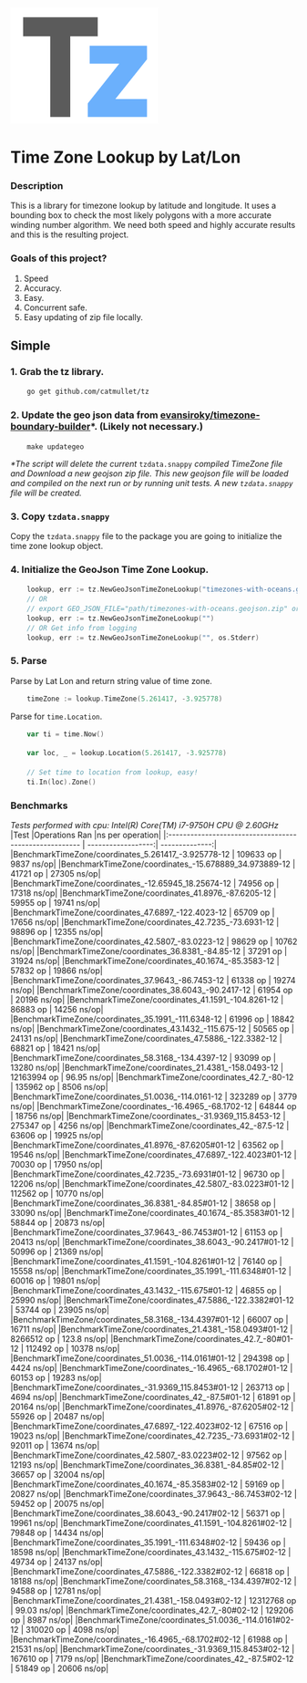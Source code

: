 ![](https://raw.githubusercontent.com/catmullet/tz/master/assets/tz.png)
# Time Zone Lookup by Lat/Lon
### Description
This is a library for timezone lookup by latitude and longitude. It uses a bounding box to check the most likely polygons with a more accurate winding number algorithm. We need both speed and highly accurate results and this is the resulting project.
### Goals of this project?
1. Speed
2. Accuracy.
3. Easy.
4. Concurrent safe.
5. Easy updating of zip file locally.
## Simple
### 1. Grab the tz library.
```zsh
    go get github.com/catmullet/tz
```
### 2. Update the geo json data from [evansiroky/timezone-boundary-builder](https://github.com/evansiroky/timezone-boundary-builder)*. (Likely not necessary.)
```shell
    make updategeo
```
_*The script will delete the current_ ```tzdata.snappy``` _compiled TimeZone file and Download a new geojson zip file.  This new geojson file will be loaded and compiled on the next run or by running unit tests. A new ```tzdata.snappy``` file will be created._

### 3. Copy ```tzdata.snappy```
Copy the ```tzdata.snappy``` file to the package you are going to initialize the time zone lookup object.

### 4. Initialize the GeoJson Time Zone Lookup.
```go 
    lookup, err := tz.NewGeoJsonTimeZoneLookup("timezones-with-oceans.geojson.zip")
    // OR
    // export GEO_JSON_FILE="path/timezones-with-oceans.geojson.zip" or will pull from root directory
    lookup, err := tz.NewGeoJsonTimeZoneLookup("")
    // OR Get info from logging
    lookup, err := tz.NewGeoJsonTimeZoneLookup("", os.Stderr)
```
### 5. Parse
Parse by Lat Lon and return string value of time zone.
```go 
    timeZone := lookup.TimeZone(5.261417, -3.925778)
```
Parse for ```time.Location```.
```go
    var ti = time.Now()
    
    var loc, _ = lookup.Location(5.261417, -3.925778)
    
    // Set time to location from lookup, easy!
    ti.In(loc).Zone()
```

### Benchmarks

_Tests performed with cpu: Intel(R) Core(TM) i7-9750H CPU @ 2.60GHz_
|Test                                                    |Operations Ran      |ns per operation|
|:------------------------------------------------------ | ------------------:| --------------:|
|BenchmarkTimeZone/coordinates_5.261417_-3.925778-12     |    	  109633 op	  |    9837 ns/op|
|BenchmarkTimeZone/coordinates_-15.678889_34.973889-12   |    	   41721 op	  |   27305 ns/op|
|BenchmarkTimeZone/coordinates_-12.65945_18.25674-12     |    	   74956 op	  |   17318 ns/op|
|BenchmarkTimeZone/coordinates_41.8976_-87.6205-12       |    	   59955 op	  |   19741 ns/op|
|BenchmarkTimeZone/coordinates_47.6897_-122.4023-12      |    	   65709 op	  |   17656 ns/op|
|BenchmarkTimeZone/coordinates_42.7235_-73.6931-12       |    	   98896 op	  |   12355 ns/op|
|BenchmarkTimeZone/coordinates_42.5807_-83.0223-12       |    	   98629 op	  |   10762 ns/op|
|BenchmarkTimeZone/coordinates_36.8381_-84.85-12         |    	   37291 op	  |   31924 ns/op|
|BenchmarkTimeZone/coordinates_40.1674_-85.3583-12       |    	   57832 op	  |   19866 ns/op|
|BenchmarkTimeZone/coordinates_37.9643_-86.7453-12       |    	   61338 op	  |   19274 ns/op|
|BenchmarkTimeZone/coordinates_38.6043_-90.2417-12       |    	   61954 op	  |   20196 ns/op|
|BenchmarkTimeZone/coordinates_41.1591_-104.8261-12      |    	   86883 op	  |   14256 ns/op|
|BenchmarkTimeZone/coordinates_35.1991_-111.6348-12      |    	   61996 op	  |   18842 ns/op|
|BenchmarkTimeZone/coordinates_43.1432_-115.675-12       |    	   50565 op	  |   24131 ns/op|
|BenchmarkTimeZone/coordinates_47.5886_-122.3382-12      |    	   68821 op	  |   18421 ns/op|
|BenchmarkTimeZone/coordinates_58.3168_-134.4397-12      |    	   93099 op	  |   13280 ns/op|
|BenchmarkTimeZone/coordinates_21.4381_-158.0493-12      |    	12163994 op	  |   96.95 ns/op|
|BenchmarkTimeZone/coordinates_42.7_-80-12               |    	  135962 op	  |    8506 ns/op|
|BenchmarkTimeZone/coordinates_51.0036_-114.0161-12      |    	  323289 op	  |    3779 ns/op|
|BenchmarkTimeZone/coordinates_-16.4965_-68.1702-12      |    	   64844 op	  |   18756 ns/op|
|BenchmarkTimeZone/coordinates_-31.9369_115.8453-12      |    	  275347 op	  |    4256 ns/op|
|BenchmarkTimeZone/coordinates_42_-87.5-12               |    	   63606 op	  |   19925 ns/op|
|BenchmarkTimeZone/coordinates_41.8976_-87.6205#01-12    |    	   63562 op	  |   19546 ns/op|
|BenchmarkTimeZone/coordinates_47.6897_-122.4023#01-12   |    	   70030 op	  |   17950 ns/op|
|BenchmarkTimeZone/coordinates_42.7235_-73.6931#01-12    |    	   96730 op	  |   12206 ns/op|
|BenchmarkTimeZone/coordinates_42.5807_-83.0223#01-12    |    	  112562 op	  |   10770 ns/op|
|BenchmarkTimeZone/coordinates_36.8381_-84.85#01-12      |    	   38658 op	  |   33090 ns/op|
|BenchmarkTimeZone/coordinates_40.1674_-85.3583#01-12    |    	   58844 op	  |   20873 ns/op|
|BenchmarkTimeZone/coordinates_37.9643_-86.7453#01-12    |    	   61153 op	  |   20413 ns/op|
|BenchmarkTimeZone/coordinates_38.6043_-90.2417#01-12    |    	   50996 op	  |   21369 ns/op|
|BenchmarkTimeZone/coordinates_41.1591_-104.8261#01-12   |    	   76140 op	  |   15558 ns/op|
|BenchmarkTimeZone/coordinates_35.1991_-111.6348#01-12   |    	   60016 op	  |   19801 ns/op|
|BenchmarkTimeZone/coordinates_43.1432_-115.675#01-12    |    	   46855 op	  |   25990 ns/op|
|BenchmarkTimeZone/coordinates_47.5886_-122.3382#01-12   |    	   53744 op	  |   23905 ns/op|
|BenchmarkTimeZone/coordinates_58.3168_-134.4397#01-12   |    	   66007 op	  |   16711 ns/op|
|BenchmarkTimeZone/coordinates_21.4381_-158.0493#01-12   |    	 8266512 op	  |   123.8 ns/op|
|BenchmarkTimeZone/coordinates_42.7_-80#01-12            |    	  112492 op	  |   10378 ns/op|
|BenchmarkTimeZone/coordinates_51.0036_-114.0161#01-12   |    	  294398 op	  |    4424 ns/op|
|BenchmarkTimeZone/coordinates_-16.4965_-68.1702#01-12   |    	   60153 op	  |   19283 ns/op|
|BenchmarkTimeZone/coordinates_-31.9369_115.8453#01-12   |    	  263713 op	  |    4694 ns/op|
|BenchmarkTimeZone/coordinates_42_-87.5#01-12            |    	   61891 op	  |   20164 ns/op|
|BenchmarkTimeZone/coordinates_41.8976_-87.6205#02-12    |    	   55926 op	  |   20487 ns/op|
|BenchmarkTimeZone/coordinates_47.6897_-122.4023#02-12   |    	   67516 op	  |   19023 ns/op|
|BenchmarkTimeZone/coordinates_42.7235_-73.6931#02-12    |    	   92011 op	  |   13674 ns/op|
|BenchmarkTimeZone/coordinates_42.5807_-83.0223#02-12    |    	   97562 op	  |   12193 ns/op|
|BenchmarkTimeZone/coordinates_36.8381_-84.85#02-12      |    	   36657 op	  |   32004 ns/op|
|BenchmarkTimeZone/coordinates_40.1674_-85.3583#02-12    |    	   59169 op	  |   20827 ns/op|
|BenchmarkTimeZone/coordinates_37.9643_-86.7453#02-12    |    	   59452 op	  |   20075 ns/op|
|BenchmarkTimeZone/coordinates_38.6043_-90.2417#02-12    |    	   56371 op	  |   19961 ns/op|
|BenchmarkTimeZone/coordinates_41.1591_-104.8261#02-12   |    	   79848 op	  |   14434 ns/op|
|BenchmarkTimeZone/coordinates_35.1991_-111.6348#02-12   |    	   59436 op	  |   18598 ns/op|
|BenchmarkTimeZone/coordinates_43.1432_-115.675#02-12    |    	   49734 op	  |   24137 ns/op|
|BenchmarkTimeZone/coordinates_47.5886_-122.3382#02-12   |    	   66818 op	  |   18188 ns/op|
|BenchmarkTimeZone/coordinates_58.3168_-134.4397#02-12   |    	   94588 op	  |   12781 ns/op|
|BenchmarkTimeZone/coordinates_21.4381_-158.0493#02-12   |    	12312768 op	  |   99.03 ns/op|
|BenchmarkTimeZone/coordinates_42.7_-80#02-12            |    	  129206 op	  |    8987 ns/op|
|BenchmarkTimeZone/coordinates_51.0036_-114.0161#02-12   |    	  310020 op	  |    4098 ns/op|
|BenchmarkTimeZone/coordinates_-16.4965_-68.1702#02-12   |    	   61988 op	  |   21531 ns/op|
|BenchmarkTimeZone/coordinates_-31.9369_115.8453#02-12   |    	  167610 op	  |    7179 ns/op|
|BenchmarkTimeZone/coordinates_42_-87.5#02-12            |    	   51849 op	  |   20606 ns/op|

